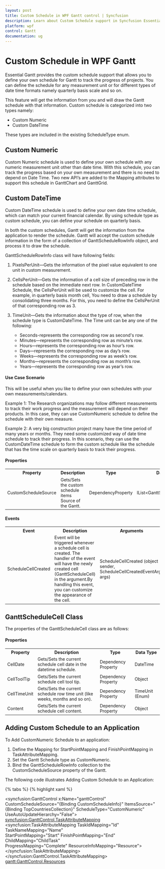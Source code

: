 ```yaml
---
layout: post
title: Custom Schedule in WPF Gantt control | Syncfusion
description: Learn about Custom Schedule support in Syncfusion Essential Studio WPF Gantt control, its elements and more details.
platform: wpf
control: Gantt
documentation: ug
---
```


# Custom Schedule in WPF Gantt

Essential Gantt provides the custom schedule support that allows you to define your own schedule for Gantt to track the progress of projects. You can define the schedule for any measurement unit or for different types of date time formats namely quarterly basis scale and so on.

This feature will get the information from you and will draw the Gantt schedule with that information. Custom schedule is categorized into two types namely: 

* Custom Numeric 
* Custom DateTime

These types are included in the existing ScheduleType enum.

## Custom Numeric

Custom Numeric schedule is used to define your own schedule with any numeric measurement unit other than date time. With this schedule, you can track the progress based on your own measurement and there is no need to depend on Date Time. Two new API’s are added to the Mapping attributes to support this schedule in GanttChart and GanttGrid.

## Custom DateTime

Custom DateTime schedule is used to define your own date time schedule, which can match your current financial calendar. By using schedule type as custom schedule, you can define your schedule on quarterly basis.

In both the custom schedules, Gantt will get the information from the application to render the schedule. Gantt will accept the custom schedule information in the form of a collection of GanttScheduleRowInfo object, and process it to draw the schedule. 

GanttScheduleRowInfo class will have following fields:

1. PixelsPerUnit—Gets the information of the pixel value equivalent to one unit in custom measurement.
2. CellsPerUnit—Gets the information of a cell size of preceding row in the schedule based on the immediate next row. In CustomDateTime Schedule, the CellsPerUnit will be used to customize the cell. For example, in quarterly basis month cell, You need to draw a schedule by consolidating three months. For this, you need to define the CellsPerUnit of that corresponding row as 3.
3. TimeUnit—Gets the information about the type of row, when the schedule type is CustomDateTime. The Time unit can be any one of the following:

    * Seconds-represents the corresponding row as second's row.
    * Minutes—represents the corresponding row as minute’s row.
    * Hours—represents the corresponding row as hour’s row.
    * Days—represents the corresponding row as day’s row.
    * Weeks—represents the corresponding row as week’s row.
    * Months—represents the corresponding row as month’s row.
    * Years—represents the corresponding row as year’s row.

#### Use Case Scenario

This will be useful when you like to define your own schedules with your own measurements/calendars.

Example 1: The Research organizations may follow different measurements to track their work progress and the measurement will depend on their products. In this case, they can use CustomNumeric schedule to define the schedule with their own measure.

Example 2: A very big construction project many have the time period of many years or months. They need some customized way of date time schedule to track their progress. In this scenario, they can use the CustomDateTime schedule to form the custom schedule like the schedule that has the time scale on quarterly basis to track their progress.

#### Properties

<table>
<tr>
<th>
Property </th><th>
Description </th><th>
Type </th><th>
Data Type </th></tr>
<tr>
<td>
CustomScheduleSource</td><td>
Gets/Sets the custom schedule items Source of the Gantt.</td><td>
DependencyProperty </td><td>
IList&lt;GanttScheduleRowInfo&gt;</td></tr>
</table>

#### Events

<table>
<tr>
<th>
Event </th><th>
Description </th><th>
Arguments </th><th>
Type </th></tr>
<tr>
<td>
ScheduleCellCreated </td><td>
Event will be triggered whenever a schedule cell is created. The handler of the event will have the newly created cell (GanttScheduleCell) in the argument.By handling this event, you can customize the appearance of the cell. </td><td>
ScheduleCellCreated (object sender, ScheduleCellCreatedEventArgs args)</td><td>
Routed Event </td></tr>
</table>

## GanttScheduleCell Class

The properties of the GanttScheduleCell class are as follows:

#### Properties

<table>
<tr>
<th>
Property</th><th>
Description </th><th>
Type </th><th>
Data Type </th></tr>
<tr>
<td>
CellDate</td><td>
Gets/Sets the current schedule cell date in the datetime schedule. </td><td>
Dependency Property </td><td>
DateTime</td></tr>
<tr>
<td>
CellToolTip</td><td>
Gets/Sets the current schedule cell tool tip.</td><td>
Dependency Property</td><td>
Object</td></tr>
<tr>
<td>
CellTimeUnit</td><td>
Gets/Sets the current schedule row time unit (like weeks, months and so on).</td><td>
Dependency Property</td><td>
TimeUnit (Enum)</td></tr>
<tr>
<td>
Content</td><td>
Gets/Sets the current schedule cell content.</td><td>
Dependency Property</td><td>
Object</td></tr>
</table>

## Adding Custom Schedule to an Application

To Add CustomNumeric Schedule to an application:

1. Define the Mapping for StartPointMapping and FinishPointMapping in TaskAttributeMapping.
1. Set the Gantt Schedule type as CustomNumeric.
2. Bind the GanttScheduleRowInfo collection to the CustomScheduleSource property of the Gantt.

The following code illustrates Adding Custom Schedule to an Application:

{% tabs  %}
{% highlight xaml %}

<!--Resource-->
<!--Gantt node style-->
 <Style x:Key="TopCountriesNode" TargetType="{x:Type gantt:GanttNode}">
     <Setter Property="Template">
         <Setter.Value>
             <ControlTemplate TargetType="{x:Type gantt:GanttNode}">
                 <Border
                     Name="PART_Border"
                     Height="21"
                     VerticalAlignment="Center"
                     BorderThickness="0.5"
                     Opacity="0.8">
                     <interact:Interaction.Behaviors>
                         <local:NumericGanttNodeCustomizationBehavior />
                     </interact:Interaction.Behaviors>
                     <Grid>
                         <Grid.ColumnDefinitions>
                             <ColumnDefinition Width="Auto" />
                             <ColumnDefinition Width="*" />
                             <ColumnDefinition Width="Auto" />
                         </Grid.ColumnDefinitions>

                         <Thumb
                             x:Name="PART_DragDropThumb"
                             Grid.Column="0"
                             Grid.ColumnSpan="3"
                             Cursor="SizeAll">
                             <Thumb.Template>
                                 <ControlTemplate>
                                     <Border Background="Transparent" />
                                 </ControlTemplate>
                             </Thumb.Template>
                         </Thumb>
                         <Grid
                             Grid.Column="0"
                             Grid.ColumnSpan="3"
                             Width="{TemplateBinding Width}"
                             HorizontalAlignment="Stretch"
                             VerticalAlignment="Center">
                             <TextBlock
                                 Margin="0,0,20,0"
                                 HorizontalAlignment="Right"
                                 Foreground="White"
                                 IsHitTestVisible="False"
                                 Text="{Binding End, StringFormat='\{0\}%'}" />
                         </Grid>
                         <Thumb
                             x:Name="PART_RightThumb"
                             Grid.Column="2"
                             HorizontalAlignment="Right"
                             Cursor="ScrollE">
                             <Thumb.Template>
                                 <ControlTemplate>
                                     <Rectangle
                                         Width="6"
                                         Height="20"
                                         HorizontalAlignment="Right"
                                         VerticalAlignment="Center"
                                         Fill="Transparent" />
                                 </ControlTemplate>
                             </Thumb.Template>
                         </Thumb>
                         <Thumb
                             x:Name="PART_LeftThumb"
                             Grid.Column="0"
                             HorizontalAlignment="Left"
                             Cursor="ScrollW">
                             <Thumb.Template>
                                 <ControlTemplate>
                                     <Border
                                         Width="4"
                                         Height="20"
                                         Background="Transparent"
                                         BorderBrush="Transparent"
                                         BorderThickness="0" />
                                 </ControlTemplate>
                             </Thumb.Template>
                         </Thumb>
                     </Grid>
                 </Border>
             </ControlTemplate>
         </Setter.Value>
     </Setter>
 </Style>

<!--Milestone style-->
 <Style x:Key="MileStone" TargetType="gantt:MileStone">
     <Setter Property="Template">
         <Setter.Value>
             <ControlTemplate TargetType="gantt:MileStone">
                 <Grid>
                     <Path
                         Width="17"
                         Height="19"
                         HorizontalAlignment="Left"
                         VerticalAlignment="Center"
                         Data="F1 M 551.156,416.878L 552.734,419.766L 555.621,421.344L 552.734,422.922L 551.156,425.81L 549.577,422.922L 546.69,421.344L 549.577,419.766L 551.156,416.878 Z "
                         Fill="#FFE71400"
                         Stretch="Fill"
                         Stroke="#FFE71400" />
                 </Grid>
             </ControlTemplate>
         </Setter.Value>
     </Setter>
 </Style>

<syncfusion:GanttControl x:Name="ganttControl"
                         CustomScheduleSource="{Binding CustomScheduleInfo}"
                         ItemsSource="{Binding TopCountriesCollection}"
                         ScheduleType="CustomNumeric"
                         UseAutoUpdateHierarchy="False">
    <syncfusion:GanttControl.TaskAttributeMapping>
        <syncfusion:TaskAttributeMapping TaskIdMapping="Id"                    
                                         TaskNameMapping="Name"                
                                         StartPointMapping="Start" 
                                         FinishPointMapping="End"              
                                         ChildMapping="ChildTask"              
                                         ProgressMapping="Complete"
                                         ResourceInfoMapping="Resource">
        </syncfusion:TaskAttributeMapping>
    </syncfusion:GanttControl.TaskAttributeMapping>
 <gantt:GanttControl.Resources>
     <Style BasedOn="{StaticResource TopCountriesNode}" TargetType="gantt:GanttNode" />
     <Style BasedOn="{StaticResource MileStone}" TargetType="gantt:MileStone" />
 </gantt:GanttControl.Resources>
    <syncfusion:GanttControl.DataContext>
        <local:ViewModel/>
    </syncfusion:GanttControl.DataContext>
</syncfusion:GanttControl>

{% endhighlight  %}
{% highlight c# %}

//Initializing Gantt
this.ganttControl.ItemsSource = new ViewModel().TaskCollections;
this.ganttControl.ScheduleType= ScheduleType.CustomNumeric;
this.ganttControl.UseAutoUpdateHierarchy = false;

// Task attribute mapping
TaskAttributeMapping taskAttributeMapping = new TaskAttributeMapping();
taskAttributeMapping.TaskIdMapping = "Id";
taskAttributeMapping.TaskNameMapping = "Name";
taskAttributeMapping.StartDateMapping = "Start";
taskAttributeMapping.ChildMapping = "ChildTask";
taskAttributeMapping.FinishDateMapping = "End";
taskAttributeMapping.ProgressMapping = "Complete";
taskAttributeMapping.ResourceInfoMapping = "Resource";
this.ganttControl.TaskAttributeMapping = taskAttributeMapping;

{% endhighlight  %}

{% highlight c# tabtitle="ViewModel.cs" %}

 public class ViewModel
 {
    /// <summary>
    /// Holds the custom schedule information.
    /// </summary>
    private ObservableCollection<GanttScheduleRowInfo> _customScheduleInfo;

    /// <summary>
    /// Holds the top countries collections.
    /// </summary>
    private ObservableCollection<TopCountries> _topCountriesCollection;

     public ViewModel()
     {
         this.CreateCountryCollection();
         this._topCountriesCollection = GetData();
         this._customScheduleInfo = GetCustomScheduleInfo();
     }

     /// <summary>
     /// Collection which is used to store the CountryNamesWith their Flags
     /// </summary>
     internal static Dictionary<string, string> CountryNamesandFlags = new Dictionary<string, string>();

     /// <summary>
     /// Gets or sets the custom schedule info.
     /// </summary>
     /// <value>The custom schedule info.</value>
     public ObservableCollection<GanttScheduleRowInfo> CustomScheduleInfo
     {
         get
         {
             return this._customScheduleInfo;
         }
         set
         {
             this._customScheduleInfo = value;
         }
     }
     
     /// <summary>
     /// Gets or sets the appointment item source.
     /// </summary>
     /// <value>The appointment item source.</value>
     public ObservableCollection<TopCountries> TopCountriesCollection
     {
         get
         {
             return this._topCountriesCollection;
         }
         set
         {
             this._topCountriesCollection = value;
         }
     }


     /// <summary>
     /// Gets the Numeric Schedule Items Info
     /// </summary>
     /// <returns></returns>
     private ObservableCollection<GanttScheduleRowInfo> GetCustomScheduleInfo()
     {
         ObservableCollection<GanttScheduleRowInfo> RowInfo = new ObservableCollection<GanttScheduleRowInfo>();
         RowInfo.Add(new GanttScheduleRowInfo() { CellsPerUnit = 5 });
         RowInfo.Add(new GanttScheduleRowInfo() { CellsPerUnit = 2, PixelsPerUnit = 30d });
         return RowInfo;
     }

     /// <summary>
     /// Gets the data.
     /// </summary>
     /// <returns></returns>
     public ObservableCollection<TopCountries> GetData()
     {
         var taskDetails = new ObservableCollection<TopCountries>();

         taskDetails.Add(new TopCountries() { Id = 1, Name = "Afghanistan", Start = 0, End = 8.227, Rank = 17 });
         taskDetails.Add(new TopCountries() { Id = 2, Name = "Argentina", Start = 0, End = 9.161, Rank = 8 });
         taskDetails.Add(new TopCountries() { Id = 3, Name = "Belarus", Start = 0, End = 7.6, Rank = 27 });
         taskDetails.Add(new TopCountries() { Id = 4, Name = "Botswana", Start = 0, End = 8.562, Rank = 13 });
         taskDetails.Add(new TopCountries() { Id = 5, Name = "Brazil", Start = 0, End = 7.49, Rank = 31 });
         taskDetails.Add(new TopCountries() { Id = 6, Name = "Democratic Republic of the Congo", Start = 0, End = 7.245, Rank = 32 });
         taskDetails.Add(new TopCountries() { Id = 7, Name = "Dominican Republic", Start = 0, End = 7.751, Rank = 23 });
         taskDetails.Add((new TopCountries() { Id = 8, Name = "Ethiopia", Start = 0, End = 8.008, Rank = 20 }));
         taskDetails.Add((new TopCountries() { Id = 9, Name = "India", Start = 0, End = 11.1, Rank = 4 }));
         taskDetails.Add((new TopCountries() { Id = 10, Name = "Laos", Start = 0, End = 7.747, Rank = 24 }));
         taskDetails.Add((new TopCountries() { Id = 11, Name = "Lebanon", Start = 0, End = 7.5, Rank = 30, }));
         taskDetails.Add((new TopCountries() { Id = 12, Name = "Malaysia", Start = 0, End = 7.156, Rank = 33 }));
         taskDetails.Add(new TopCountries() { Id = 13, Name = "Maldives", Start = 0, End = 7.969, Rank = 21, });
         taskDetails.Add((new TopCountries() { Id = 14, Name = "Mozambique", Start = 0, End = 7.009, Rank = 35 }));
         taskDetails.Add((new TopCountries() { Id = 15, Name = "Niger", Start = 0, End = 7.53, Rank = 28, }));
         taskDetails.Add((new TopCountries() { Id = 16, Name = "Nigeria", Start = 0, End = 8.394, Rank = 16, }));
         taskDetails.Add((new TopCountries() { Id = 17, Name = "Panama", Start = 0, End = 7.505, Rank = 29, }));
         taskDetails.Add(new TopCountries() { Id = 18, Name = "Papua New Guinea", Start = 0, End = 7.03, Rank = 34 });
         taskDetails.Add((new TopCountries() { Id = 19, Name = "Paraguay", Start = 0, End = 14.40, Rank = 3 }));
         taskDetails.Add((new TopCountries() { Id = 20, Name = "People's Republic of China", Start = 0, End = 10.3, Rank = 6 }));
         taskDetails.Add((new TopCountries() { Id = 21, Name = "Peru", Start = 0, End = 8.795, Rank = 12 }));
         taskDetails.Add((new TopCountries() { Id = 22, Name = "Philippines", Start = 0, End = 7.6, Rank = 26 }));
         taskDetails.Add((new TopCountries() { Id = 23, Name = "Qatar", Start = 0, End = 16.272, Rank = 1 }));
         taskDetails.Add(new TopCountries() { Id = 24, Name = "Republic of China(Taiwan)", Start = 0, End = 10.8, Rank = 6 });
         taskDetails.Add((new TopCountries() { Id = 25, Name = "Republic of the Congo", Start = 0, End = 9.09, Rank = 10 }));
         taskDetails.Add((new TopCountries() { Id = 26, Name = "Singapore", Start = 0, End = 15.27, Rank = 2 }));
         taskDetails.Add((new TopCountries() { Id = 27, Name = "Sri Lanka", Start = 0, End = 9.134, Rank = 9 }));
         taskDetails.Add((new TopCountries() { Id = 28, Name = "Thailand", Start = 0, End = 7.803, Rank = 22 }));
         taskDetails.Add(new TopCountries() { Id = 29, Name = "Turkey", Start = 0, End = 8.2, Rank = 18 });
         taskDetails.Add((new TopCountries() { Id = 30, Name = "Turkmenistan", Start = 0, End = 9.222, Rank = 7 }));
         taskDetails.Add((new TopCountries() { Id = 31, Name = "Uruguay", Start = 0, End = 8.468, Rank = 15 }));
         taskDetails.Add((new TopCountries() { Id = 32, Name = "Uzbekistan", Start = 0, End = 8.5, Rank = 14 }));
         taskDetails.Add((new TopCountries() { Id = 33, Name = "Yemen", Start = 0, End = 8.016, Rank = 19 }));
         taskDetails.Add(new TopCountries() { Id = 34, Name = "Zambia", Start = 0, End = 7.601, Rank = 25 });
         taskDetails.Add((new TopCountries() { Id = 35, Name = "Zimbabwe", Start = 0, End = 9.006, Rank = 11 }));

         return taskDetails;
     }

     #region Image and Country Collection
     /// <summary>
     /// Creates the country collection with the corresponding Image.
     /// </summary>
     void CreateCountryCollection()
     {
         CountryNamesandFlags.Add("Afghanistan", "Flag_Afghanistan.png");
         CountryNamesandFlags.Add("Argentina", "Flag_Argentina.png");
         CountryNamesandFlags.Add("Belarus", "Flag_Belarus.png");
         CountryNamesandFlags.Add("Botswana", "Flag_Botswana.png");
         CountryNamesandFlags.Add("Brazil", "Flag_Brazil.png");
         CountryNamesandFlags.Add("Democratic Republic of the Congo", "Flag_Democratic_Republic_of_the_Congo.png");
         CountryNamesandFlags.Add("Dominican Republic", "Flag_Dominican_Republic.png");
         CountryNamesandFlags.Add("Ethiopia", "Flag_Ethiopia.png");
         CountryNamesandFlags.Add("India", "Flag_India.png");
         CountryNamesandFlags.Add("Laos", "Flag_Laos.png");
         CountryNamesandFlags.Add("Lebanon", "Flag_Lebanon.png");
         CountryNamesandFlags.Add("Malaysia", "Flag_Malaysia.png");
         CountryNamesandFlags.Add("Maldives", "Flag_Maldives.png");
         CountryNamesandFlags.Add("Mozambique", "Flag_Mozambique.png");
         CountryNamesandFlags.Add("Niger", "Flag_Niger.png");
         CountryNamesandFlags.Add("Nigeria", "Flag_Nigeria.png");
         CountryNamesandFlags.Add("Panama", "Flag_Panama.png");
         CountryNamesandFlags.Add("Papua New Guinea", "Flag_Papua_New_Guinea.png");
         CountryNamesandFlags.Add("Paraguay", "Flag_Paraguay.png");
         CountryNamesandFlags.Add("People's Republic of China", "Flag_People's_Republic_of_China.png");
         CountryNamesandFlags.Add("Peru", "Flag_Peru.png");
         CountryNamesandFlags.Add("Philippines", "Flag_Philippines.png");
         CountryNamesandFlags.Add("Qatar", "Flag_Qatar.png");
         CountryNamesandFlags.Add("Republic of China(Taiwan)", "Flag_Republic_of_China.png");
         CountryNamesandFlags.Add("Republic of the Congo", "Flag_Republic_of_the_Congo.png");
         CountryNamesandFlags.Add("Singapore", "Flag_Singapore.png");
         CountryNamesandFlags.Add("Sri Lanka", "Flag_Sri_Lanka.png");
         CountryNamesandFlags.Add("Thailand", "Flag_Thailand.png");
         CountryNamesandFlags.Add("Turkey", "Flag_Turke.png");
         CountryNamesandFlags.Add("Turkmenistan", "Flag_Turkmenistan.png");
         CountryNamesandFlags.Add("Uruguay", "Flag_Uruguay.png");
         CountryNamesandFlags.Add("Uzbekistan", "Flag_Uzbekistan.png");
         CountryNamesandFlags.Add("Yemen", "Flag_Yemen.png");
         CountryNamesandFlags.Add("Zambia", "Flag_Zambia.png");
         CountryNamesandFlags.Add("Zimbabwe", "Flag_Zimbabwe.png");

     }
     #endregion

     internal void Dispose()
     {
         if (CountryNamesandFlags != null && CountryNamesandFlags.Count > 0)
         {
             CountryNamesandFlags.Clear();
         }

         foreach(var topCountry in TopCountriesCollection)
         {
             topCountry.Dispose();
         }
     }
 }

{% endhighlight  %}
{% endtabs %}

The following image shows Custom Schedule:

![gantt-control-custom-datetime-schedule](Custom-Schedule_images/gantt-control-custom-datetime-schedule.png)

Custom Schedule
{:.caption}

## Samples Link

To view samples:

1. Go to the Syncfusion Essential Studio installed location. 
    Location: Installed Location\Syncfusion\Essential Studio\{{ site.releaseversion }}\Infrastructure\Launcher\Syncfusion Control Panel 
2. Open the Syncfusion Control Panel in the above location (or) Double click on the Syncfusion Control Panel desktop shortcut menu.
3. Click Run Samples for WPF under the User Interface Edition panel.
4. Select Gantt.
5. Expand the Custom Schedule item in the Sample Browser.
6. Choose the Custom Numeric Schedule sample to launch.

## Adding CustomDateTime Schedule to an Application

To Add CustomDateTime Schedule to an application:

1. Define the Gantt Schedule type as CustomDateTime.
2. Bind the GanttScheduleRowInfo collection to the CustomScheduleSource property of the Gantt.

The following code illustrates this:

{% tabs %}
{% highlight xaml %}

<syncfusion:GanttControl x:Name="ganttControl"
                         ScheduleType="CustomDateTime"
                         ShowChartLines="False"
                         ShowNonWorkingHoursBackground="False"
                         ItemsSource="{Binding TaskCollection}">
    <syncfusion:GanttControl.TaskAttributeMapping>
        <syncfusion:TaskAttributeMapping TaskIdMapping="ID"
                                         TaskNameMapping="Name"
                                         StartDateMapping="StartDate"
                                         ChildMapping="ChildCollection"
                                         FinishDateMapping="EndDate"
                                         DurationMapping="Duration"
                                         ProgressMapping="Progress"
                                         PredecessorMapping="Predecessor"
                                         ResourceInfoMapping="Resource"/>
    </syncfusion:GanttControl.TaskAttributeMapping>
    <syncfusion:GanttControl.DataContext>
        <local:ViewModel/>
    </syncfusion:GanttControl.DataContext>
</syncfusion:GanttControl>

{% endhighlight  %}

{% highlight c# %}

this.ganttControl.ItemsSource = new ViewModel().TaskCollections;
this.ganttControl.ScheduleType= ScheduleType.CustomDateTime;
this.ganttControl.ShowChartLines = false;
this.ganttControl.ShowNonWorkingHoursBackground = false;

/// Task attribute mapping
TaskAttributeMapping taskAttributeMapping = new TaskAttributeMapping();
taskAttributeMapping.TaskIdMapping = "ID";
taskAttributeMapping.TaskNameMapping = "Name";
taskAttributeMapping.StartDateMapping = "StartDate";
taskAttributeMapping.ChildMapping = "ChildCollection";
taskAttributeMapping.FinishDateMapping = "EndDate";
taskAttributeMapping.DurationMapping = "Duration";
taskAttributeMapping.ProgressMapping = "Progress";
taskAttributeMapping.PredecessorMapping = "Predecessor";
taskAttributeMapping.ResourceInfoMapping = "Resource";
this.ganttControl.TaskAttributeMapping = taskAttributeMapping;

// Assigning the custom schedule Items Source.
this.ganttControl.CustomScheduleSource = this.GetCustomScheduleSource();

// Hooks the schedule cell created event to customize the schedule cell appearance.
this.ganttControl.ScheduleCellCreated += this.OnGanttScheduleCellCreated;

// Gets the Custom Schedule Items Info
public IList<GanttScheduleRowInfo> GetCustomScheduleSource()
{
    List<GanttScheduleRowInfo> RowInfo = new List<GanttScheduleRowInfo>();

    // Defining the top most row of the schedule
    // Here we need the Year Schedule in this row. So we are defining  the TimeUnit as years
    RowInfo.Add(new GanttScheduleRowInfo()
    {
        TimeUnit = TimeUnit.Years,
        CellsPerUnit = 1,
        HorizontalAlignment = HorizontalAlignment.Left
    });

    // Defining the bottom most row of the schedule
    // Here we need to display the three months in a cell so we are defining TimeUnit in months, and cells per Unit as 3 
    // Bottom Most row should consist information about the pixels per Unit, so we define the pixels per unit as 15 (here this is a one month width).
    RowInfo.Add(new GanttScheduleRowInfo()
    {
        TimeUnit = TimeUnit.Months,
        CellsPerUnit = 3,
        PixelsPerUnit = 15
    });

    return RowInfo;
}

/// Handles the Schedule cell Created Event of the Gantt 

void Gantt_ScheduleCellCreated(object sender, ScheduleCellCreatedEventArgs args)
{
    DateTime currentDate = args.CurrentCell.CellDate;
    if (args.CurrentCell.CellTimeUnit == TimeUnit.Months)
    {
        args.CurrentCell.Foreground = new SolidColorBrush(Colors.White);
        // Quarter 1 dates contain months below 3 as we are checking the cell date and changing the content of the cell.
        if (currentDate.Month <= 3)
        {
            args.CurrentCell.Content = "Q 1";
            args.CurrentCell.CellToolTip = "Quarter 1";
            args.CurrentCell.Background = new SolidColorBrush(Colors.DarkGray);
        }

        // Quarter 2 dates contain months between 4 – 6 as we are checking the cell dates and changing the content of the cell.
        else if (currentDate.Month > 3 && currentDate.Month <= 6)
        {
            args.CurrentCell.Content = "Q 2";
            args.CurrentCell.CellToolTip = "Quarter 2";
            args.CurrentCell.Background = new SolidColorBrush(Colors.LightGray);
        }

        // Quarter 3 dates contains months between 6 - 9 as we are checking the cell date and changing the Content of the cell.
        else if (currentDate.Month > 6 && currentDate.Month <= 9)
        {
            args.CurrentCell.Content = "Q 3";
            args.CurrentCell.CellToolTip = "Quarter 3";
            args.CurrentCell.Background = new SolidColorBrush(Colors.DarkGray);
        }

        // Quarter 4 dates contains months between 9 - 12. So we are checking the cell date and changing the content of the cell.
        else if (currentDate.Month > 9 && currentDate.Month <= 12)
        {
            args.CurrentCell.Content = "Q 4";
            args.CurrentCell.CellToolTip = "Quarter 4";
            args.CurrentCell.Background = new SolidColorBrush(Colors.LightGray);
        }
    }

}

{% endhighlight  %}
{% highlight c# tabtitle="Task.cs" %}

public class Task : INotifyPropertyChanged
{
    /// <summary>
    /// Holds the start date and end date value.
    /// </summary>
    private DateTime startDate, endDate;

    /// <summary>
    /// Holds the duration value.
    /// </summary>
    private TimeSpan duration;

    /// <summary>
    /// Holds the progress value.
    /// </summary>
    private double progress;

    /// <summary>
    /// Holds the id value.
    /// </summary>
    private int id;

    /// <summary>
    /// Holds the name value.
    /// </summary>
    private string name;

    /// <summary>
    /// Holds the collection value.
    /// </summary>
    private ObservableCollection<Task> childCollection;

    /// <summary>
    /// Holds the resource value.
    /// </summary>
    private ObservableCollection<Resource> resource;

    /// <summary>
    /// Holds the predecessor value.
    /// </summary>
    private ObservableCollection<Predecessor> predecessor;

    public Task()
    {
        this.ChildCollection = new ObservableCollection<Task>();
        this.Predecessor = new ObservableCollection<Predecessor>();
        this.Resource = new ObservableCollection<Resource>();
    }

    /// <summary>
    /// Gets or sets the start date.
    /// </summary>
    public DateTime StartDate
    {
        get
        {
            return this.startDate;
        }
        set
        {
            this.startDate = value;
            OnPropertyChanged("StartDate");
        }
    }

    /// <summary>
    /// Gets or sets the finish date.
    /// </summary>
    public DateTime EndDate
    {
        get
        {
            return this.endDate;
        }
        set
        {
            this.endDate = value;
            OnPropertyChanged("EndDate");
        }
    }

    /// <summary>
    /// Gets or sets the duration value.
    /// </summary>
    public TimeSpan Duration
    {
        get
        {
            return this.duration;
        }
        set
        {
            this.duration = value;
            OnPropertyChanged("Duration");
        }
    }

    /// <summary>
    /// Gets or sets the id value.
    /// </summary>
    public int ID
    {
        get
        {
            return this.id;
        }
        set
        {
            this.id = value;
            OnPropertyChanged("ID");
        }
    }

    /// <summary>
    /// Gets or sets name.
    /// </summary>
    public string Name
    {
        get
        {
            return this.name;
        }
        set
        {
            this.name = value;
            OnPropertyChanged("Name");
        }
    }

    /// <summary>
    /// Gets or sets the progress.
    /// </summary>
    public double Progress
    {
        get
        {
            return this.progress;
        }
        set
        {
            this.progress = value;
            OnPropertyChanged("Progress");
        }
    }

    /// <summary>
    ///  Gets or sets the child collection.
    /// </summary>
    public ObservableCollection<Task> ChildCollection
    {
        get
        {
            return this.childCollection;
        }
        set
        {
            this.childCollection = value;
            OnPropertyChanged("ChildCollection");
        }
    }

    /// <summary>
    /// Gets or sets the resource value.
    /// </summary>
    public ObservableCollection<Resource> Resource
    {
        get
        {
            return this.resource;
        }
        set
        {
            this.resource = value;
            OnPropertyChanged("Resource");
        }
    }

    /// <summary>
    /// Gets or sets the predecessor value.
    /// </summary>
    public ObservableCollection<Predecessor> Predecessor
    {
        get
        {
            return this.predecessor;
        }
        set
        {
            this.predecessor = value;
            OnPropertyChanged("Predecessor");
        }
    }

    private void OnPropertyChanged(string propName)
    {
        if (this.PropertyChanged != null)
        {
            PropertyChanged(this, new PropertyChangedEventArgs(propName));
        }
    }

    public event PropertyChangedEventHandler PropertyChanged;
}

{% endhighlight  %}
{% highlight c# tabtitle="ViewModel.cs" %}
 
public class ViewModel
{
    /// <summary>
    /// Gets or sets the task collection.
    /// </summary>
    public ObservableCollection<Task> TaskCollection { get; set; }

    public ViewModel()
    {
    TaskCollection = this.GetDataSource();
    }

    /// <summary>
    /// Gets the data.
    /// </summary>
    /// <returns></returns>
    private ObservableCollection<Task> GetDataSource()
    {
        var taskDetails = new ObservableCollection<Task>();
        taskDetails.Add(new Task() { ID = 1, Name = "Scope", StartDate = new DateTime(2011, 8, 9), EndDate = new DateTime(2012, 6, 20), Progress = 40d });
        taskDetails[0].ChildCollection.Add((new Task() { ID = 2, Name = "Determine project office scope", StartDate = new DateTime(2011, 8, 9), EndDate = new DateTime(2012, 2, 20), Progress = 20d, }));
        taskDetails[0].ChildCollection.Add((new Task() { ID = 3, Name = "Justify Project Offfice via business model", StartDate = new DateTime(2011, 11, 6), EndDate = new DateTime(2012, 4, 7), Progress = 20d, }));
        taskDetails[0].ChildCollection.Add((new Task() { ID = 4, Name = "Secure executive sponsorship", StartDate = new DateTime(2012, 2, 10), EndDate = new DateTime(2012, 6, 14), Progress = 10d, }));
        taskDetails[0].ChildCollection.Add((new Task() { ID = 5, Name = "Secure Progress", StartDate = new DateTime(2012, 6, 14), EndDate = new DateTime(2012, 9, 14), Progress = 10d }));

        taskDetails.Add(new Task() { ID = 6, Name = "Risk Assessment", StartDate = new DateTime(2012, 7, 15), EndDate = new DateTime(2011, 7, 24) });
        taskDetails[1].ChildCollection.Add((new Task() { ID = 7, Name = "Perform risk assessment", StartDate = new DateTime(2012, 2, 15), EndDate = new DateTime(2012, 8, 21), Progress = 20d, }));
        taskDetails[1].ChildCollection.Add((new Task() { ID = 8, Name = "Evaluate risk assessment", StartDate = new DateTime(2012, 5, 21), EndDate = new DateTime(2012, 7, 23), Progress = 20d, }));
        taskDetails[1].ChildCollection.Add((new Task() { ID = 9, Name = "Prepare contingency plans", StartDate = new DateTime(2012, 8, 21), EndDate = new DateTime(2013, 2, 24), Progress = 20d, }));
        taskDetails[1].ChildCollection.Add((new Task() { ID = 10, Name = "Risk Assessment Progress", StartDate = new DateTime(2012, 4, 24), EndDate = new DateTime(2012, 9, 24), Progress = 30d }));

        taskDetails.Add(new Task() { ID = 11, Name = "Monitoring", StartDate = new DateTime(2012, 7, 25), EndDate = new DateTime(2012, 8, 6), Duration = new TimeSpan(1, 0, 0, 0) });
        taskDetails[2].ChildCollection.Add((new Task() { ID = 12, Name = "Prepare Meeting agenda", StartDate = new DateTime(2012, 9, 25), EndDate = new DateTime(2012, 12, 26), Progress = 20d, }));
        taskDetails[2].ChildCollection.Add((new Task() { ID = 13, Name = "Conduct review meeting", StartDate = new DateTime(2013, 1, 27), EndDate = new DateTime(2013, 7, 30), Progress = 20d, }));
        taskDetails[2].ChildCollection.Add((new Task() { ID = 14, Name = "Migrate critical issues", StartDate = new DateTime(2013, 3, 30), EndDate = new DateTime(2013, 7, 2), Progress = 20d, }));
        taskDetails[2].ChildCollection.Add((new Task() { ID = 15, Name = "Estabilish change mgmt Control", StartDate = new DateTime(2013, 5, 3), EndDate = new DateTime(2013, 9, 6), Progress = 30d, }));
        taskDetails[2].ChildCollection.Add((new Task() { ID = 16, Name = "Monitoring Progress", StartDate = new DateTime(2013, 7, 6), EndDate = new DateTime(2013, 12, 6), Progress = 30d }));

        taskDetails.Add(new Task() { ID = 17, Name = "Post Implementation", StartDate = new DateTime(2013, 7, 25), EndDate = new DateTime(2012, 3, 12) });
        taskDetails[3].ChildCollection.Add((new Task() { ID = 18, Name = "Obtain User feedback", StartDate = new DateTime(2013, 7, 25), EndDate = new DateTime(2014, 4, 29), Progress = 20d, }));
        taskDetails[3].ChildCollection.Add((new Task() { ID = 19, Name = "Evaluate lessons learned", StartDate = new DateTime(2013, 10, 29), EndDate = new DateTime(2014, 7, 5), Progress = 20d, }));
        taskDetails[3].ChildCollection.Add((new Task() { ID = 20, Name = "Modify items as necessary", StartDate = new DateTime(2014, 1, 2), EndDate = new DateTime(2014, 9, 8), Progress = 20d, }));
        taskDetails[3].ChildCollection.Add((new Task() { ID = 21, Name = "Post Implementation Progress", StartDate = new DateTime(2014, 4, 8), EndDate = new DateTime(2014, 9, 12), Progress = 30d }));

        taskDetails[0].ChildCollection[0].Resource.Add(new Resource() { ID = 1, Name = "Leslie" });
        taskDetails[0].ChildCollection[1].Resource.Add(new Resource() { ID = 2, Name = "John" });
        taskDetails[0].ChildCollection[2].Resource.Add(new Resource() { ID = 3, Name = "DavID" });
        taskDetails[0].ChildCollection[3].Resource.Add(new Resource() { ID = 4, Name = "Peter" });

        taskDetails[1].ChildCollection[0].Resource.Add(new Resource() { ID = 5, Name = "Neil" });
        taskDetails[1].ChildCollection[1].Resource.Add(new Resource() { ID = 7, Name = "Johnson" });
        taskDetails[1].ChildCollection[1].Resource.Add(new Resource() { ID = 8, Name = "Julie" });
        taskDetails[1].ChildCollection[2].Resource.Add(new Resource() { ID = 9, Name = "Peterson" });
        taskDetails[1].ChildCollection[3].Resource.Add(new Resource() { ID = 10, Name = "Thomas" });

        taskDetails[3].ChildCollection[1].Resource.Add(new Resource() { ID = 5, Name = "DavID" });
        taskDetails[3].ChildCollection[2].Resource.Add(new Resource() { ID = 7, Name = "Peter" });
        taskDetails[3].ChildCollection[3].Resource.Add(new Resource() { ID = 8, Name = "Thomas" });

        taskDetails[0].ChildCollection[1].Predecessor.Add(new Predecessor() { GanttTaskIndex = 2, GanttTaskRelationship = GanttTaskRelationship.StartToStart });
        taskDetails[0].ChildCollection[2].Predecessor.Add(new Predecessor() { GanttTaskIndex = 3, GanttTaskRelationship = GanttTaskRelationship.StartToStart });
        taskDetails[0].ChildCollection[3].Predecessor.Add(new Predecessor() { GanttTaskIndex = 3, GanttTaskRelationship = GanttTaskRelationship.StartToStart });

        taskDetails[1].ChildCollection[1].Predecessor.Add(new Predecessor() { GanttTaskIndex = 9, GanttTaskRelationship = GanttTaskRelationship.StartToStart });
        taskDetails[1].ChildCollection[2].Predecessor.Add(new Predecessor() { GanttTaskIndex = 10, GanttTaskRelationship = GanttTaskRelationship.StartToStart });
        taskDetails[1].ChildCollection[3].Predecessor.Add(new Predecessor() { GanttTaskIndex = 7, GanttTaskRelationship = GanttTaskRelationship.StartToStart });

        taskDetails[2].ChildCollection[1].Predecessor.Add(new Predecessor() { GanttTaskIndex = 12, GanttTaskRelationship = GanttTaskRelationship.FinishToFinish });
        taskDetails[2].ChildCollection[2].Predecessor.Add(new Predecessor() { GanttTaskIndex = 12, GanttTaskRelationship = GanttTaskRelationship.FinishToFinish });
        taskDetails[2].ChildCollection[3].Predecessor.Add(new Predecessor() { GanttTaskIndex = 12, GanttTaskRelationship = GanttTaskRelationship.FinishToFinish });

        taskDetails[3].ChildCollection[1].Predecessor.Add(new Predecessor() { GanttTaskIndex = 18, GanttTaskRelationship = GanttTaskRelationship.StartToStart });
        taskDetails[3].ChildCollection[2].Predecessor.Add(new Predecessor() { GanttTaskIndex = 18, GanttTaskRelationship = GanttTaskRelationship.StartToStart });
        taskDetails[3].ChildCollection[3].Predecessor.Add(new Predecessor() { GanttTaskIndex = 19, GanttTaskRelationship = GanttTaskRelationship.StartToStart });
        return taskDetails;
    }
}

{% endhighlight  %}
{% endtabs %}


The following image shows Custom DateTime Schedule:

![gantt-control-custom-schedule](Custom-Schedule_images/gantt-control-custom-schedule.png)

Custom DateTime Schedule
{:.caption}

## Samples Link

To view samples:

1. Go to the Syncfusion Essential Studio installed location. 
    Location: Installed Location\Syncfusion\Essential Studio\{{ site.releaseversion }}\Infrastructure\Launcher\Syncfusion Control Panel 
2. Open the Syncfusion Control Panel in the above location (or) Double click on the Syncfusion Control Panel desktop shortcut menu.
3. Click Run Samples for WPF under User Interface Edition panel.
4. Select Gantt.
5. Expand the Custom Schedule item in the Sample Browser.
6. Choose the Customized Schedule Appearance sample to launch.

## ScheduleCellCreatedEventArgs Class

The ScheduleCellCreatedEventArgs consists of the current schedule cell in the name of CurrentCell. It is the GanttScheduleCell type. 

